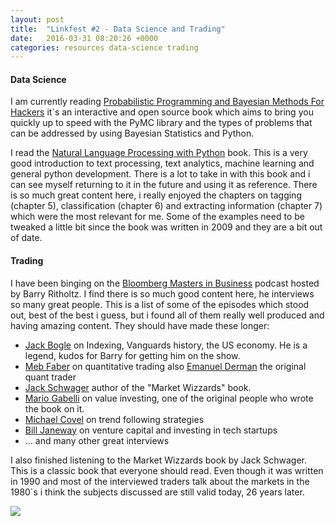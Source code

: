 ```yaml
---
layout: post
title:  "Linkfest #2 - Data Science and Trading"
date:   2016-03-31 08:20:26 +0000
categories: resources data-science trading
---
```


#### Data Science

I am currently reading [Probabilistic Programming and Bayesian Methods For Hackers](http://camdavidsonpilon.github.io/Probabilistic-Programming-and-Bayesian-Methods-for-Hackers/)
it`s an interactive and open source book which aims to bring you quickly up to speed with the PyMC library and the types of problems that can be addressed by using Bayesian Statistics and Python.

I read the [Natural Language Processing with Python](http://www.nltk.org/book/) book. 
This is a very good introduction to text processing, text analytics, machine learning and general python development. 
There is a lot to take in with this book and i can see myself returning to it in the future and using it as reference. 
There is so much great content here, i really enjoyed the chapters on tagging (chapter 5), classification (chapter 6) and extracting information (chapter 7) which were the most relevant for me. Some of the examples need to be tweaked a little bit since the book was written in 2009 and they are a bit out of date.

#### Trading

I have been binging on the [Bloomberg Masters in Business](http://www.bloomberg.com/podcasts/masters_in_business) podcast hosted by Barry Ritholtz. I find there is so much good content here, he interviews so many great people.
This is a list of some of the episodes which stood out, best of the best i guess, but i found all of them really well produced and having amazing content. 
They should have made these longer:

* [Jack Bogle](http://www.bloomberg.com/news/audio/2016-03-11/interview-with-jack-bogle-masters-in-business-audio) on Indexing, Vanguards history, the US economy. He is a legend, kudos for Barry for getting him on the show.
* [Meb Faber](http://www.bloomberg.com/news/audio/2015-03-21/cambria-cio-meb-faber-masters-in-business-audio-) on quantitative trading also [Emanuel Derman](http://www.bloomberg.com/news/audio/2016-02-26/interview-with-emanuel-derman-masters-in-business-audio) the original quant trader
* [Jack Schwager](http://www.bloomberg.com/news/audio/2014-10-04/masters-in-business-market-wizards-by-jack-schwager-audio) author of the "Market Wizzards" book.
* [Mario Gabelli](http://www.bloomberg.com/news/audio/2015-10-30/an-interview-with-mario-gabelli-masters-in-business-audio-) on value investing, one of the original people who wrote the book on it.
* [Michael Covel](http://www.bloomberg.com/news/audio/2016-01-08/interview-with-michael-covel-masters-in-business-audio-) on trend following strategies
* [Bill Janeway](http://www.bloomberg.com/news/audio/2016-01-04/an-interview-with-bill-janeway-masters-in-business-audio-) on venture capital and investing in tech startups
* ... and many other great interviews


I also finished listening to the Market Wizzards book by Jack Schwager. This is a classic book that everyone should read. Even though it was written in 1990 and most of the interviewed traders talk about the markets in the 1980`s i think the subjects discussed are still valid today, 26 years later.

<a rel="nofollow" href="http://www.amazon.co.uk/gp/product/1118273052/ref=as_li_tl?ie=UTF8&camp=1634&creative=6738&creativeASIN=1118273052&linkCode=as2&tag=explormissio-21"><img border="0" src="http://ws-eu.amazon-adsystem.com/widgets/q?_encoding=UTF8&ASIN=1118273052&Format=_SL110_&ID=AsinImage&MarketPlace=GB&ServiceVersion=20070822&WS=1&tag=explormissio-21" ></a><img src="http://ir-uk.amazon-adsystem.com/e/ir?t=explormissio-21&l=as2&o=2&a=1118273052" width="1" height="1" border="0" alt="" style="border:none !important; margin:0px !important;" />
